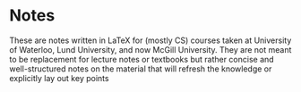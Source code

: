 # Notes

These are notes written in LaTeX for (mostly CS) courses taken at University of Waterloo, Lund University, and now McGill University. 
They are not meant to be replacement for lecture notes or textbooks but rather concise and well-structured notes on the material that will refresh the knowledge or explicitly lay out key points
